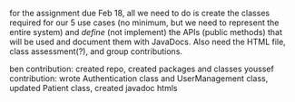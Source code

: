 for the assignment due Feb 18, all we need to do is create the classes required for our 5 use cases (no minimum, but we need to represent the entire system) 
and _define_ (not implement) the APIs (public methods) that will be used and document them with JavaDocs. Also need the HTML file, class assessment(?), and group contributions. 

ben contribution: created repo, created packages and classes
youssef contribution: wrote Authentication class and UserManagement class, updated Patient class, created javadoc htmls